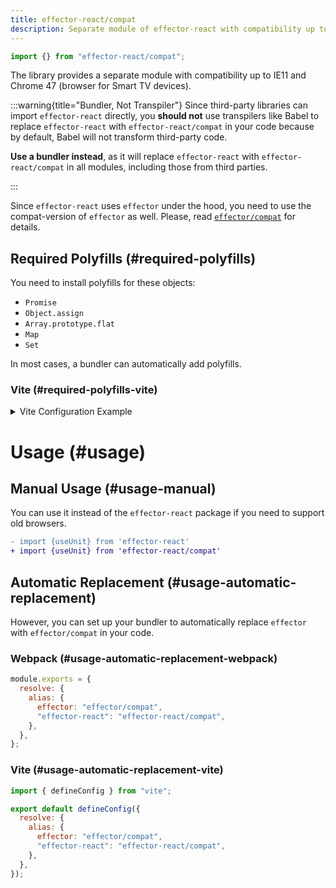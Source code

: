 ```yaml
---
title: effector-react/compat
description: Separate module of effector-react with compatibility up to IE11 and Chrome 47 (browser for Smart TV devices)
---
```


```ts
import {} from "effector-react/compat";
```

The library provides a separate module with compatibility up to IE11 and Chrome 47 (browser for Smart TV devices).

:::warning{title="Bundler, Not Transpiler"}
Since third-party libraries can import `effector-react` directly, you **should not** use transpilers like Babel to replace `effector-react` with `effector-react/compat` in your code because by default, Babel will not transform third-party code.

**Use a bundler instead**, as it will replace `effector-react` with `effector-react/compat` in all modules, including those from third parties.

:::

Since `effector-react` uses `effector` under the hood, you need to use the compat-version of `effector` as well. Please, read [`effector/compat`](/en/api/effector/module/compat) for details.

## Required Polyfills (#required-polyfills)

You need to install polyfills for these objects:

- `Promise`
- `Object.assign`
- `Array.prototype.flat`
- `Map`
- `Set`

In most cases, a bundler can automatically add polyfills.

### Vite (#required-polyfills-vite)

<details>
<summary>Vite Configuration Example</summary>

```js
import { defineConfig } from "vite";
import legacy from "@vitejs/plugin-legacy";

export default defineConfig({
  plugins: [
    legacy({
      polyfills: ["es.promise", "es.object.assign", "es.array.flat", "es.map", "es.set"],
    }),
  ],
});
```

</details>

# Usage (#usage)

## Manual Usage (#usage-manual)

You can use it instead of the `effector-react` package if you need to support old browsers.

```diff
- import {useUnit} from 'effector-react'
+ import {useUnit} from 'effector-react/compat'
```

## Automatic Replacement (#usage-automatic-replacement)

However, you can set up your bundler to automatically replace `effector` with `effector/compat` in your code.

### Webpack (#usage-automatic-replacement-webpack)

```js
module.exports = {
  resolve: {
    alias: {
      effector: "effector/compat",
      "effector-react": "effector-react/compat",
    },
  },
};
```

### Vite (#usage-automatic-replacement-vite)

```js
import { defineConfig } from "vite";

export default defineConfig({
  resolve: {
    alias: {
      effector: "effector/compat",
      "effector-react": "effector-react/compat",
    },
  },
});
```
